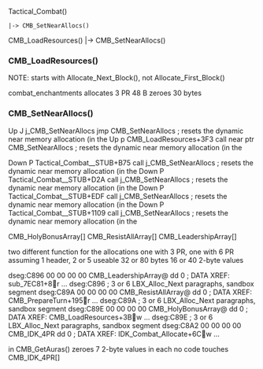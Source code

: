 



Tactical_Combat()

    |-> CMB_SetNearAllocs()

CMB_LoadResources()
    |-> CMB_SetNearAllocs()



### CMB_LoadResources()

NOTE: starts with Allocate_Next_Block(), not Allocate_First_Block()

combat_enchantments
    allocates 3 PR 48 B
    zeroes 30 bytes



### CMB_SetNearAllocs()

Up J j_CMB_SetNearAllocs   jmp     CMB_SetNearAllocs               ; resets the dynamic near memory allocation (in the
Up p CMB_LoadResources+3F3 call    near ptr CMB_SetNearAllocs      ; resets the dynamic near memory allocation (in the


Down P Tactical_Combat__STUB+B75  call    j_CMB_SetNearAllocs             ; resets the dynamic near memory allocation (in the
Down P Tactical_Combat__STUB+D2A  call    j_CMB_SetNearAllocs             ; resets the dynamic near memory allocation (in the
Down P Tactical_Combat__STUB+EDF  call    j_CMB_SetNearAllocs             ; resets the dynamic near memory allocation (in the
Down P Tactical_Combat__STUB+1109 call    j_CMB_SetNearAllocs             ; resets the dynamic near memory allocation (in the




CMB_HolyBonusArray[]
CMB_ResistAllArray[]
CMB_LeadershipArray[]

two different function for the allocations
one with 3 PR, one with 6 PR
assuming 1 header, 2 or 5 useable
32 or 80 bytes
16 or 40 2-byte values


dseg:C896 00 00 00 00                                     CMB_LeadershipArray@ dd 0               ; DATA XREF: sub_7EC81+8r ...
dseg:C896                                                                                         ; 3 or 6 LBX_Alloc_Next paragraphs, sandbox segment
dseg:C89A 00 00 00 00                                     CMB_ResistAllArray@ dd 0                ; DATA XREF: CMB_PrepareTurn+195r ...
dseg:C89A                                                                                         ; 3 or 6 LBX_Alloc_Next paragraphs, sandbox segment
dseg:C89E 00 00 00 00                                     CMB_HolyBonusArray@ dd 0                ; DATA XREF: CMB_LoadResources+3Bw ...
dseg:C89E                                                                                         ; 3 or 6 LBX_Alloc_Next paragraphs, sandbox segment
dseg:C8A2 00 00 00 00                                     CMB_IDK_4PR dd 0                        ; DATA XREF: IDK_Combat_Allocate+6Cw ...


in CMB_GetAuras()
    zeroes 7 2-byte values in each
        no code touches CMB_IDK_4PR[]
